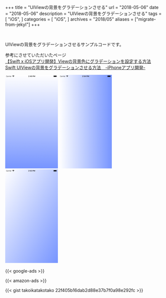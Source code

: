 +++
title = "UIViewの背景をグラデーションさせる"
url = "2018-05-06"
date = "2018-05-06"
description = "UIViewの背景をグラデーションさせる"
tags = [
    "iOS",
]
categories = [
    "iOS",
]
archives = "2018/05"
aliases = ["migrate-from-jekyl"]
+++

<br>

UIViewの背景をグラデーションさせるサンプルコードです。  

参考にさせていただいたページ  
[【Swift x iOSアプリ開発】Viewの背景色にグラデーションを設定する方法](http://amazarashi.me/ios-swift-background-gradiation/)
[Swift UIViewの背景をグラデーションさせる方法　-iPhoneアプリ開発- ](https://techno-monkey.com/swift-uiview-gradation-iphoneapp/)

![alt](1.png)
![alt](2.png)
![alt](3.png)

<!-- Google Ads -->
{{< google-ads >}}

<!-- Amazon Ads -->
{{< amazon-ads >}}

 {{< gist takoikatakotako 22f405b16dab2d88e37b7f0a98e292fc >}}
